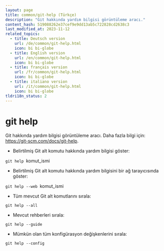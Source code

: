 ```yaml
---
layout: page
title: common/git-help (Türkçe)
description: "Git hakkında yardım bilgisi görüntüleme aracı."
content_hash: 519088262e37cef9e9dd13ab5c722828cd2638c3
last_modified_at: 2023-11-12
related_topics:
  - title: Deutsch version
    url: /de/common/git-help.html
    icon: bi bi-globe
  - title: English version
    url: /en/common/git-help.html
    icon: bi bi-globe
  - title: français version
    url: /fr/common/git-help.html
    icon: bi bi-globe
  - title: italiano version
    url: /it/common/git-help.html
    icon: bi bi-globe
tldri18n_status: 2
---
```

# git help

Git hakkında yardım bilgisi görüntüleme aracı.
Daha fazla bilgi için: <https://git-scm.com/docs/git-help>.

- Belirtilmiş Git alt komutu hakkında yardım bilgisi göster:

`git help `<span class="tldr-var badge badge-pill bg-dark-lm bg-white-dm text-white-lm text-dark-dm font-weight-bold">komut_ismi</span>

- Belirtilmiş Git alt komutu hakkında yardım bilgisini bir ağ tarayıcısında göster:

`git help --web `<span class="tldr-var badge badge-pill bg-dark-lm bg-white-dm text-white-lm text-dark-dm font-weight-bold">komut_ismi</span>

- Tüm mevcut Git alt komutlarını sırala:

`git help --all`

- Mevcut rehberleri sırala:

`git help --guide`

- Mümkün olan tüm konfigürasyon değişkenlerini sırala:

`git help --config`
